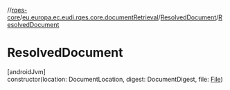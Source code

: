 //[rqes-core](../../../index.md)/[eu.europa.ec.eudi.rqes.core.documentRetrieval](../index.md)/[ResolvedDocument](index.md)/[ResolvedDocument](-resolved-document.md)

# ResolvedDocument

[androidJvm]\
constructor(location: DocumentLocation, digest: DocumentDigest, file: [File](https://developer.android.com/reference/kotlin/java/io/File.html))
